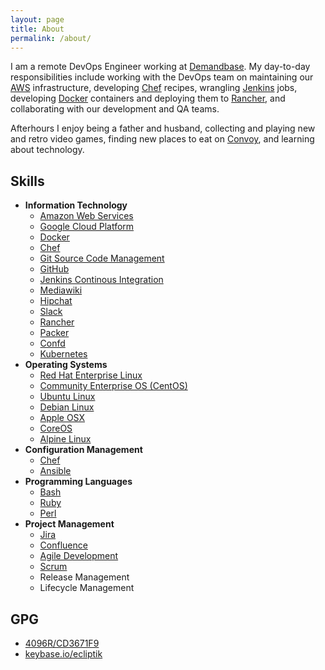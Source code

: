 ```yaml
---
layout: page
title: About
permalink: /about/
---
```


I am a remote DevOps Engineer working at [Demandbase](https://www.demandbase.com). My day-to-day responsibilities include working with the DevOps team on maintaining our [AWS](https://aws.amazon.com/) infrastructure, developing [Chef](https://www.chef.io/) recipes, wrangling [Jenkins](https://jenkins-ci.org/) jobs, developing [Docker](https://www.docker.com) containers and deploying them to [Rancher](http://rancher.com/), and collaborating with our development and QA teams.

Afterhours I enjoy being a father and husband, collecting and playing new and retro video games, finding new places to eat on [Convoy](http://www.convoydistrict.com/eat/), and learning about technology.

## Skills

- **Information Technology**
  - [Amazon Web Services](https://aws.amazon.com/)
  - [Google Cloud Platform](https://cloud.google.com/)
  - [Docker](https://www.docker.com)
  - [Chef](https://www.chef.io/)
  - [Git Source Code Management](https://git-scm.com/)
  - [GitHub](https://www.github.com/)
  - [Jenkins Continous Integration](https://jenkins-ci.org/)
  - [Mediawiki](https://www.mediawiki.org/wiki/MediaWiki)
  - [Hipchat](https://www.hipchat.com/)
  - [Slack](https://www.slack.com/)
  - [Rancher](https://rancher.com/)
  - [Packer](https://www.packer.io/intro/)
  - [Confd](http://www.confd.io/)
  - [Kubernetes](https://kubernetes.io)
- **Operating Systems**
  - [Red Hat Enterprise Linux](https://www.redhat.com/en/technologies/linux-platforms/enterprise-linux)
  - [Community Enterprise OS \(CentOS\)](https://www.centos.org/)
  - [Ubuntu Linux](https://www.ubuntu.com/)
  - [Debian Linux](https://www.debian.org/)
  - [Apple OSX](https://www.apple.com/osx/)
  - [CoreOS](https://coreos.com/)
  - [Alpine Linux](http://www.alpinelinux.org/)
- **Configuration Management**
  - [Chef](https://www.chef.io/)
  - [Ansible](http://www.ansible.com/home)
- **Programming Languages**
  - [Bash](https://www.gnu.org/software/bash/)
  - [Ruby](https://www.ruby-lang.org/en/)
  - [Perl](https://www.perl.org/)
- **Project Management**
  - [Jira](https://www.atlassian.com/software/jira)
  - [Confluence](https://www.atlassian.com/software/confluence)
  - [Agile Development](http://www.agilemanifesto.org/)
  - [Scrum](https://en.wikipedia.org/wiki/Scrum_(software_development))
  - Release Management
  - Lifecycle Management

## GPG

- [4096R/CD3671F9](https://pgp.mit.edu/pks/lookup?op=vindex&search=0x4FA270F5CD3671F9)
- [keybase.io/ecliptik](https://keybase.io/ecliptik)

